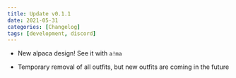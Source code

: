 ```yaml
---
title: Update v0.1.1
date: 2021-05-31
categories: [Changelog]
tags: [development, discord]
---
```


- New alpaca design! See it with `a!ma`

- Temporary removal of all outfits, but new outfits are coming in the future